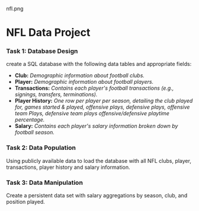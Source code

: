 nfl.png
# NFL Data Project #

### Task 1: Database Design ### 
create a SQL database with the following data tables and appropriate fields:
* **Club:** _Demographic information about football clubs._
* **Player:** _Demographic information about football players._
* **Transactions:** _Contains each player's football transactions (e.g., signings, transfers, terminations)._
* **Player History:** _One row per player per season, detailing the club played for, games started & played, offensive plays, defensive plays, offensive team Plays, defensive team plays offensive/defensive playtime percentage._
* **Salary:** _Contains each player's salary information broken down by football season._


### Task 2: Data Population ###
Using publicly available data to load the database with all NFL clubs, player, transactions, player history and salary information.


### Task 3: Data Manipulation ###
Create a persistent data set with salary aggregations by season, club, and position played. 
